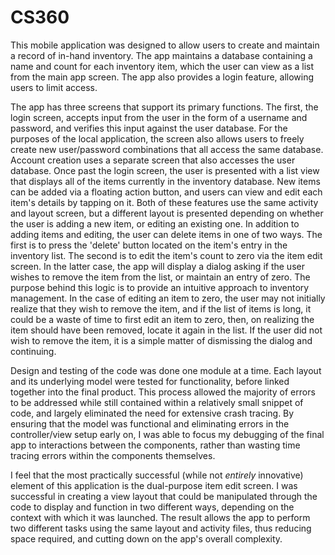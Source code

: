 # CS360

This mobile application was designed to allow users to create and maintain a record of in-hand inventory. The app maintains a database containing a name and count for each inventory item, which the user can view as a list from the main app screen. The app also provides a login feature, allowing users to limit access. 

The app has three screens that support its primary functions. The first, the login screen, accepts input from the user in the form of a username and password, and verifies this input against the user database. For the purposes of the local application, the screen also allows users to freely create new user/password combinations that all access the same database. Account creation uses a separate screen that also accesses the user database.
Once past the login screen, the user is presented with a list view that displays all of the items currently in the inventory database. New items can be added via a floating action button, and users can view and edit each item's details by tapping on it. Both of these features use the same activity and layout screen, but a different layout is presented depending on whether the user is adding a new item, or editing an existing one. In addition to adding items and editing, the user can delete items in one of two ways. The first is to press the 'delete' button located on the item's entry in the inventory list. The second is to edit the item's count to zero via the item edit screen. In the latter case, the app will display a dialog asking if the user wishes to remove the item from the list, or maintain an entry of zero. 
The purpose behind this logic is to provide an intuitive approach to inventory management. In the case of editing an item to zero, the user may not initially realize that they wish to remove the item, and if the list of items is long, it could be a waste of time to first edit an item to zero, then, on realizing the item should have been removed, locate it again in the list. If the user did not wish to remove the item, it is a simple matter of dismissing the dialog and continuing.

Design and testing of the code was done one module at a time. Each layout and its underlying model were tested for functionality, before linked together into the final product. This process allowed the majority of errors to be addressed while still contained within a relatively small snippet of code, and largely eliminated the need for extensive crash tracing. By ensuring that the model was functional and eliminating errors in the controller/view setup early on, I was able to focus my debugging of the final app to interactions between the components, rather than wasting time tracing errors within the components themselves.

I feel that the most practically successful (while not _entirely_ innovative) element of this application is the dual-purpose item edit screen. I was successful in creating a view layout that could be manipulated through the code to display and function in two different ways, depending on the context with which it was launched. The result allows the app to perform two different tasks using the same layout and activity files, thus reducing space required, and cutting down on the app's overall complexity. 
